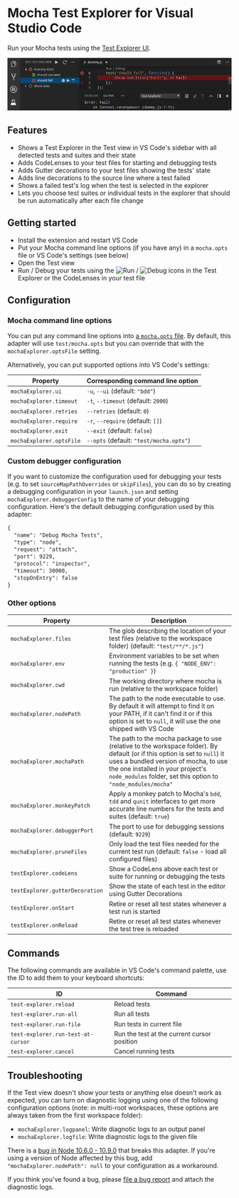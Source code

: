# Mocha Test Explorer for Visual Studio Code

Run your Mocha tests using the 
[Test Explorer UI](https://marketplace.visualstudio.com/items?itemName=hbenl.vscode-test-explorer).

![Screenshot](img/screenshot.png)

## Features

* Shows a Test Explorer in the Test view in VS Code's sidebar with all detected tests and suites and their state
* Adds CodeLenses to your test files for starting and debugging tests
* Adds Gutter decorations to your test files showing the tests' state
* Adds line decorations to the source line where a test failed
* Shows a failed test's log when the test is selected in the explorer
* Lets you choose test suites or individual tests in the explorer that should be run automatically after each file change

## Getting started

* Install the extension and restart VS Code
* Put your Mocha command line options (if you have any) in a `mocha.opts` file or VS Code's settings (see below)
* Open the Test view
* Run / Debug your tests using the ![Run](img/run.png) / ![Debug](img/debug.png) icons in the Test Explorer or the CodeLenses in your test file

## Configuration

### Mocha command line options

You can put any command line options into [a `mocha.opts` file](https://mochajs.org/#mochaopts).
By default, this adapter will use `test/mocha.opts` but you can override that with the
`mochaExplorer.optsFile` setting.

Alternatively, you can put supported options into VS Code's settings:

Property                | Corresponding command line option
------------------------|----------------------------------
`mochaExplorer.ui`      | `-u`, `--ui` (default: `"bdd"`)
`mochaExplorer.timeout` | `-t`, `--timeout` (default: `2000`)
`mochaExplorer.retries` | `--retries` (default: `0`)
`mochaExplorer.require` | `-r`, `--require` (default: `[]`)
`mochaExplorer.exit`    | `--exit` (default: `false`)
`mochaExplorer.optsFile`| `--opts` (default: `"test/mocha.opts"`)

### Custom debugger configuration

If you want to customize the configuration used for debugging your tests (e.g. to set `sourceMapPathOverrides`
or `skipFiles`), you can do so by creating a debugging configuration in your `launch.json` and setting
`mochaExplorer.debuggerConfig` to the name of your debugging configuration.
Here's the default debugging configuration used by this adapter:
```
{
  "name": "Debug Mocha Tests",
  "type": "node",
  "request": "attach",
  "port": 9229,
  "protocol": "inspector",
  "timeout": 30000,
  "stopOnEntry": false
}
```

### Other options

Property                        | Description
--------------------------------|---------------------------------------------------------------
`mochaExplorer.files`           | The glob describing the location of your test files (relative to the workspace folder) (default: `"test/**/*.js"`)
`mochaExplorer.env`             | Environment variables to be set when running the tests (e.g. `{ "NODE_ENV": "production" }`)
`mochaExplorer.cwd`             | The working directory where mocha is run (relative to the workspace folder)
`mochaExplorer.nodePath`        | The path to the node executable to use. By default it will attempt to find it on your PATH, if it can't find it or if this option is set to `null`, it will use the one shipped with VS Code
`mochaExplorer.mochaPath`       | The path to the mocha package to use (relative to the workspace folder). By default (or if this option is set to `null`) it uses a bundled version of mocha, to use the one installed in your project's `node_modules` folder, set this option to `"node_modules/mocha"`
`mochaExplorer.monkeyPatch`     | Apply a monkey patch to Mocha's `bdd`, `tdd` and `qunit` interfaces to get more accurate line numbers for the tests and suites (default: `true`)
`mochaExplorer.debuggerPort`    | The port to use for debugging sessions (default: `9229`)
`mochaExplorer.pruneFiles`      | Only load the test files needed for the current test run (default: `false` - load all configured files)
`testExplorer.codeLens`         | Show a CodeLens above each test or suite for running or debugging the tests
`testExplorer.gutterDecoration` | Show the state of each test in the editor using Gutter Decorations
`testExplorer.onStart`          | Retire or reset all test states whenever a test run is started
`testExplorer.onReload`         | Retire or reset all test states whenever the test tree is reloaded

## Commands

The following commands are available in VS Code's command palette, use the ID to add them to your keyboard shortcuts:

ID                                 | Command
-----------------------------------|--------------------------------------------
`test-explorer.reload`             | Reload tests
`test-explorer.run-all`            | Run all tests
`test-explorer.run-file`           | Run tests in current file
`test-explorer.run-test-at-cursor` | Run the test at the current cursor position
`test-explorer.cancel`             | Cancel running tests

## Troubleshooting
If the Test view doesn't show your tests or anything else doesn't work as expected, you can turn on diagnostic logging using one of the following configuration options
(note: in multi-root workspaces, these options are always taken from the first workspace folder):
* `mochaExplorer.logpanel`: Write diagnotic logs to an output panel
* `mochaExplorer.logfile`: Write diagnostic logs to the given file

There is a [bug in Node 10.6.0 - 10.9.0](https://github.com/nodejs/node/issues/21671) that breaks this adapter.
If you're using a version of Node affected by this bug, add `"mochaExplorer.nodePath": null` to your configuration as a workaround.

If you think you've found a bug, please [file a bug report](https://github.com/hbenl/vscode-mocha-test-adapter/issues) and attach the diagnostic logs.
